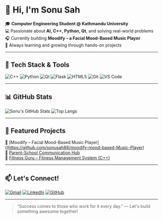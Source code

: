 # 👋 Hi, I'm Sonu Sah

🎓 **Computer Engineering Student @ Kathmandu University**  
💻 Passionate about **AI, C++, Python, Qt**, and solving real-world problems  
🎧 Currently building **Moodify – a Facial Mood-Based Music Player**  
🌱 Always learning and growing through hands-on projects  

---

## 🚀 Tech Stack & Tools
![C++](https://img.shields.io/badge/C++-00599C?style=flat&logo=cplusplus&logoColor=white)
![Python](https://img.shields.io/badge/Python-3776AB?style=flat&logo=python&logoColor=white)
![Qt](https://img.shields.io/badge/Qt-41CD52?style=flat&logo=qt&logoColor=white)
![Flask](https://img.shields.io/badge/Flask-000000?style=flat&logo=flask&logoColor=white)
![HTML5](https://img.shields.io/badge/HTML5-E34F26?style=flat&logo=html5&logoColor=white)
![Git](https://img.shields.io/badge/Git-F05032?style=flat&logo=git&logoColor=white)
![VS Code](https://img.shields.io/badge/VSCode-007ACC?style=flat&logo=visual-studio-code&logoColor=white)

---

## 📊 GitHub Stats
![Sonu's GitHub Stats](https://github-readme-stats.vercel.app/api?username=sonusah88&show_icons=true&theme=tokyonight)
![Top Langs](https://github-readme-stats.vercel.app/api/top-langs/?username=sonusah88&layout=compact&theme=tokyonight)

---

## 📌 Featured Projects
🔹 [Moodify – Facial Mood-Based Music Player]((https://github.com/sonusah88/moodify-mood-based-Music-Player)  
🔹 [Parent-School Communication Hub](https://github.com/sonusah88/parent-school-hub)  
🔹 [Fitness Guru – Fitness Management System (C++)](https://github.com/sonusah88/fitness-guru)

---

## 📫 Let's Connect!
[![Gmail](https://img.shields.io/badge/Email-sonusah88@gmail.com-D14836?style=flat&logo=gmail&logoColor=white)](mailto:sonusah88@gmail.com)
[![LinkedIn](https://img.shields.io/badge/LinkedIn-sonusah88-blue?style=flat&logo=linkedin&logoColor=white)](https://linkedin.com/in/sonusah88)
[![GitHub](https://img.shields.io/badge/GitHub-sonusah88-181717?style=flat&logo=github&logoColor=white)](https://github.com/sonusah88)

---

> “Success comes to those who work for it every day.” — Let's build something awesome together!
